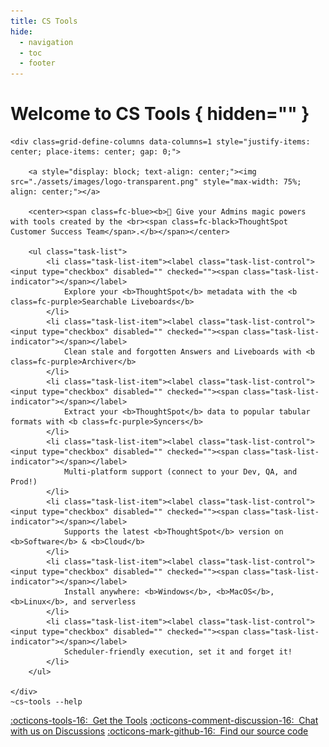 ```yaml
---
title: CS Tools
hide:
  - navigation
  - toc
  - footer
---
```


<style>
    .md-main__inner { justify-content: center; }
    .md-grid { max-width: 85%; }
    .md-content { max-width: 85%; }
    .task-list-item { color: var(--ts-color-black60); }
</style>

# Welcome to CS Tools { hidden="" }

<div class=grid-define-columns data-columns=2>

    <div class=grid-define-columns data-columns=1 style="justify-items: center; place-items: center; gap: 0;">

        <a style="display: block; text-align: center;"><img src="./assets/images/logo-transparent.png" style="max-width: 75%; align: center;"></a>
        
        <center><span class=fc-blue><b>🧙 Give your Admins magic powers with tools created by the <br><span class=fc-black>ThoughtSpot Customer Success Team</span>.</b></span></center>
        
        <ul class="task-list">
            <li class="task-list-item"><label class="task-list-control"><input type="checkbox" disabled="" checked=""><span class="task-list-indicator"></span></label>
                Explore your <b>ThoughtSpot</b> metadata with the <b class=fc-purple>Searchable Liveboards</b>
            </li>
            <li class="task-list-item"><label class="task-list-control"><input type="checkbox" disabled="" checked=""><span class="task-list-indicator"></span></label>
                Clean stale and forgotten Answers and Liveboards with <b class=fc-purple>Archiver</b>
            </li>
            <li class="task-list-item"><label class="task-list-control"><input type="checkbox" disabled="" checked=""><span class="task-list-indicator"></span></label>
                Extract your <b>ThoughtSpot</b> data to popular tabular formats with <b class=fc-purple>Syncers</b>
            </li>
            <li class="task-list-item"><label class="task-list-control"><input type="checkbox" disabled="" checked=""><span class="task-list-indicator"></span></label>
                Multi-platform support (connect to your Dev, QA, and Prod!)
            </li>
            <li class="task-list-item"><label class="task-list-control"><input type="checkbox" disabled="" checked=""><span class="task-list-indicator"></span></label>
                Supports the latest <b>ThoughtSpot</b> version on <b>Software</b> & <b>Cloud</b>
            </li>
            <li class="task-list-item"><label class="task-list-control"><input type="checkbox" disabled="" checked=""><span class="task-list-indicator"></span></label>
                Install anywhere: <b>Windows</b>, <b>MacOS</b>, <b>Linux</b>, and serverless
            </li>
            <li class="task-list-item"><label class="task-list-control"><input type="checkbox" disabled="" checked=""><span class="task-list-indicator"></span></label>
                Scheduler-friendly execution, set it and forget it!
            </li>
        </ul>

    </div>
    ~cs~tools --help

</div>

<span class=grid-define-columns data-columns=3>
    <a class=md-button style="text-align: center" href=./tutorial/install/>:octicons-tools-16: &nbsp;Get the Tools</a>
    <a class=md-button style="text-align: center" href=https://github.com/thoughtspot/cs_tools/discussions/55>:octicons-comment-discussion-16: &nbsp;Chat with us on Discussions</a>
    <a class=md-button style="text-align: center" href=https://github.com/thoughtspot/cs_tools>:octicons-mark-github-16: &nbsp;Find our source code</a>
</span>

